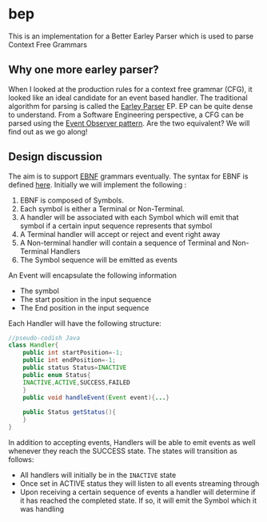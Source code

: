 # bep
This is an implementation for a Better Earley Parser which is used to parse Context Free Grammars

## Why one more earley parser?
When I looked at the production rules for a context free grammar (CFG), it looked like an ideal candidate for an event based handler. 
The traditional algorithm for parsing is called the [Earley Parser](https://en.wikipedia.org/wiki/Earley_parser) EP. EP can be quite dense to understand. From a Software Engineering perspective, a CFG can be parsed using the [Event Observer pattern](https://en.wikipedia.org/wiki/Observer_pattern).
 Are the two equivalent? We will find out as we go along!

## Design discussion
The aim is to support [EBNF](https://en.wikipedia.org/wiki/Extended_Backus%E2%80%93Naur_Form) grammars eventually. The syntax for EBNF is defined [here](https://en.wikipedia.org/wiki/Extended_Backus%E2%80%93Naur_Form#Examples).
Initially we will implement the following :

1. EBNF is composed of Symbols. 
1. Each symbol is either a Terminal or Non-Terminal.
1. A handler will be associated with each Symbol which will emit that symbol if a certain input sequence represents that symbol
1. A Terminal handler will accept or reject and event right away
1. A Non-terminal handler will contain a sequence of Terminal and Non-Terminal Handlers
1. The Symbol sequence will be emitted as events

An Event will encapsulate the following information
* The symbol
* The start position in the input sequence
* The End position in the input sequence

Each Handler will have the following structure:
```Java
//pseudo-codish Java
class Handler{
    public int startPosition=-1;
    public int endPosition=-1;
    public status Status=INACTIVE
    public enum Status{
    INACTIVE,ACTIVE,SUCCESS,FAILED
    }
    public void handleEvent(Event event){...}
    
    public Status getStatus(){
    }
}
```

In addition to accepting events, Handlers will be able to emit events as well whenever they reach the SUCCESS state. The states will transition as follows:
 * All handlers will initially be in the `INACTIVE` state
 * Once set in ACTIVE status they will listen to all events streaming through
 * Upon receiving a certain sequence of events a handler will determine if it has reached the completed state. If so, it will emit the Symbol which it was handling
 